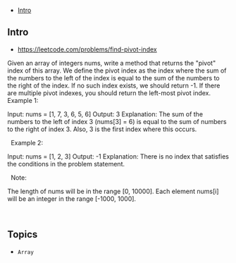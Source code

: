 - [Intro](#intro)

## Intro

- https://leetcode.com/problems/find-pivot-index

Given an array of integers nums, write a method that returns the "pivot" index of this array.
We define the pivot index as the index where the sum of the numbers to the left of the index is equal to the sum of the numbers to the right of the index.
If no such index exists, we should return -1. If there are multiple pivot indexes, you should return the left-most pivot index.
Example 1:

Input: 
nums = [1, 7, 3, 6, 5, 6]
Output: 3
Explanation: 
The sum of the numbers to the left of index 3 (nums[3] = 6) is equal to the sum of numbers to the right of index 3.
Also, 3 is the first index where this occurs.

 
Example 2:

Input: 
nums = [1, 2, 3]
Output: -1
Explanation: 
There is no index that satisfies the conditions in the problem statement.

 
Note:

The length of nums will be in the range [0, 10000].
Each element nums[i] will be an integer in the range [-1000, 1000].

 


## Topics

- `Array`


